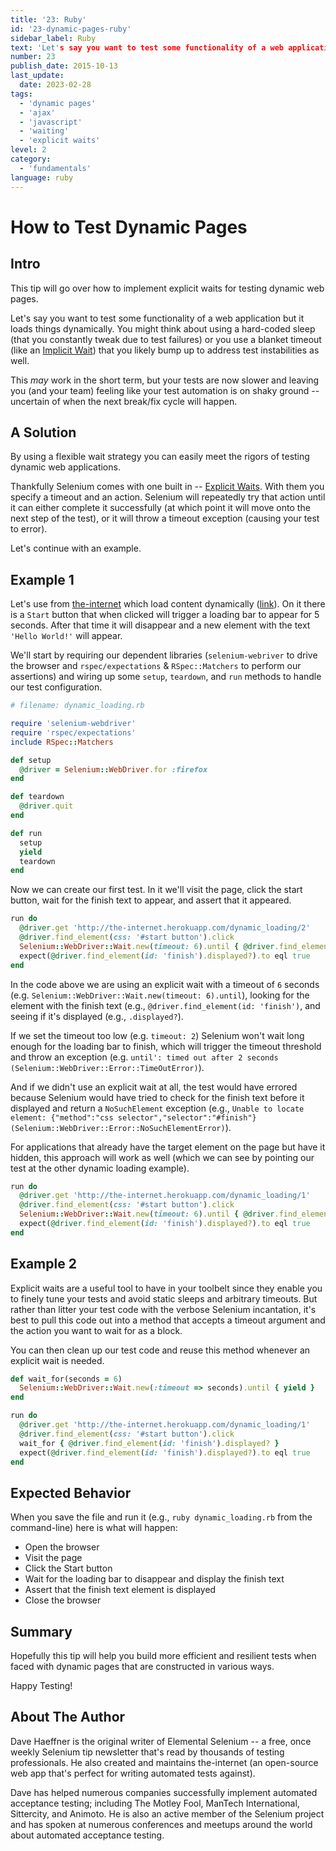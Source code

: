 ```yaml
---
title: '23: Ruby'
id: '23-dynamic-pages-ruby'
sidebar_label: Ruby 
text: 'Let's say you want to test some functionality of a web application but it loads things dynamically. You might think about using a hard-coded sleep (that you constantly tweak due to test failures) or you use a blanket timeout (like an [Implicit Wait](https://github.com/SeleniumHQ/selenium/wiki/Ruby-Bindings#implicit-waits)) that you likely bump up to address test instabilities as well.'
number: 23
publish_date: 2015-10-13
last_update:
  date: 2023-02-28
tags:
  - 'dynamic pages'
  - 'ajax'
  - 'javascript'
  - 'waiting'
  - 'explicit waits'
level: 2
category: 
  - 'fundamentals'
language: ruby
---
```


# How to Test Dynamic Pages

## Intro

This tip will go over how to implement explicit waits for testing dynamic web pages.

Let's say you want to test some functionality of a web application but it loads things dynamically. You might think about using a hard-coded sleep (that you constantly tweak due to test failures) or you use a blanket timeout (like an [Implicit Wait](https://github.com/SeleniumHQ/selenium/wiki/Ruby-Bindings#implicit-waits)) that you likely bump up to address test instabilities as well.

This _may_ work in the short term, but your tests are now slower and leaving you (and your team) feeling like your test automation is on shaky ground -- uncertain of when the next break/fix cycle will happen.

## A Solution

By using a flexible wait strategy you can easily meet the rigors of testing dynamic web applications.

Thankfully Selenium comes with one built in -- [Explicit Waits](https://github.com/SeleniumHQ/selenium/wiki/Ruby-Bindings#explicit-waits). With them you specify a timeout and an action. Selenium will repeatedly try that action until it can either complete it successfully (at which point it will move onto the next step of the test), or it will throw a timeout exception (causing your test to error).

Let's continue with an example.

## Example 1

Let's use from [the-internet](https://github.com/tourdedave/the-internet) which load content dynamically ([link](http://the-internet.herokuapp.com/dynamic_loading)). On it there is a `Start` button that when clicked will trigger a loading bar to appear for 5 seconds. After that time it will disappear and a new element with the text `'Hello World!'` will appear.

We'll start by requiring our dependent libraries (`selenium-webriver` to drive the browser and `rspec/expectations` & `RSpec::Matchers` to perform our assertions) and wiring up some `setup`, `teardown`, and `run` methods to handle our test configuration.

```ruby
# filename: dynamic_loading.rb

require 'selenium-webdriver'
require 'rspec/expectations'
include RSpec::Matchers

def setup
  @driver = Selenium::WebDriver.for :firefox
end

def teardown
  @driver.quit
end

def run
  setup
  yield
  teardown
end
```

Now we can create our first test. In it we'll visit the page, click the start button, wait for the finish text to appear, and assert that it appeared.

```ruby
run do
  @driver.get 'http://the-internet.herokuapp.com/dynamic_loading/2'
  @driver.find_element(css: '#start button').click
  Selenium::WebDriver::Wait.new(timeout: 6).until { @driver.find_element(id: 'finish').displayed? }
  expect(@driver.find_element(id: 'finish').displayed?).to eql true
end
```

In the code above we are using an explicit wait with a timeout of `6` seconds (e.g. `Selenium::WebDriver::Wait.new(timeout: 6).until`), looking for the element with the finish text (e.g., `@driver.find_element(id: 'finish')`, and seeing if it's displayed (e.g., `.displayed?`).

If we set the timeout too low (e.g. `timeout: 2`) Selenium won't wait long enough for the loading bar to finish, which will trigger the timeout threshold and throw an exception (e.g. `until': timed out after 2 seconds (Selenium::WebDriver::Error::TimeOutError)`).

And if we didn't use an explicit wait at all, the test would have errored because Selenium would have tried to check for the finish text before it displayed and return a `NoSuchElement` exception (e.g., `Unable to locate element: {"method":"css selector","selector":"#finish"} (Selenium::WebDriver::Error::NoSuchElementError)`).

For applications that already have the target element on the page but have it hidden, this approach will work as well (which we can see by pointing our test at the other dynamic loading example).

```ruby
run do
  @driver.get 'http://the-internet.herokuapp.com/dynamic_loading/1'
  @driver.find_element(css: '#start button').click
  Selenium::WebDriver::Wait.new(timeout: 6).until { @driver.find_element(id: 'finish').displayed? }
  expect(@driver.find_element(id: 'finish').displayed?).to eql true
end
```
## Example 2

Explicit waits are a useful tool to have in your toolbelt since they enable you to finely tune your tests and avoid static sleeps and arbitrary timeouts. But rather than litter your test code with the verbose Selenium incantation, it's best to pull this code out into a method that accepts a timeout argument and the action you want to wait for as a block.

You can then clean up our test code and reuse this method whenever an explicit wait is needed.

```ruby
def wait_for(seconds = 6)
  Selenium::WebDriver::Wait.new(:timeout => seconds).until { yield }
end

run do
  @driver.get 'http://the-internet.herokuapp.com/dynamic_loading/1'
  @driver.find_element(css: '#start button').click
  wait_for { @driver.find_element(id: 'finish').displayed? }
  expect(@driver.find_element(id: 'finish').displayed?).to eql true
end
```

## Expected Behavior

When you save the file and run it (e.g., `ruby dynamic_loading.rb` from the command-line) here is what will happen:

+ Open the browser
+ Visit the page
+ Click the Start button
+ Wait for the loading bar to disappear and display the finish text
+ Assert that the finish text element is displayed
+ Close the browser

## Summary

Hopefully this tip will help you build more efficient and resilient tests when faced with dynamic pages that are constructed in various ways.

Happy Testing!

## About The Author

Dave Haeffner is the original writer of Elemental Selenium -- a free, once weekly Selenium tip newsletter that's read by thousands of testing professionals. He also created and maintains the-internet (an open-source web app that's perfect for writing automated tests against).

Dave has helped numerous companies successfully implement automated acceptance testing; including The Motley Fool, ManTech International, Sittercity, and Animoto. He is also an active member of the Selenium project and has spoken at numerous conferences and meetups around the world about automated acceptance testing.
